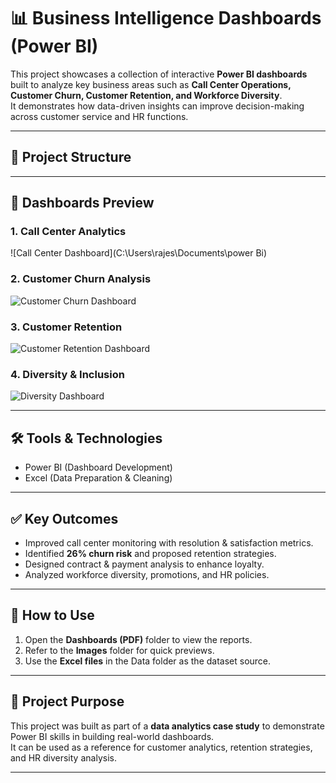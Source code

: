 # 📊 Business Intelligence Dashboards (Power BI)

This project showcases a collection of interactive **Power BI dashboards** built to analyze key business areas such as **Call Center Operations, Customer Churn, Customer Retention, and Workforce Diversity**.  
It demonstrates how data-driven insights can improve decision-making across customer service and HR functions.  

---

## 📂 Project Structure


---

## 📸 Dashboards Preview

### 1. Call Center Analytics
![Call Center Dashboard](C:\Users\rajes\Documents\power Bi)

### 2. Customer Churn Analysis
![Customer Churn Dashboard](Images/Churn-Dashboard.png)

### 3. Customer Retention
![Customer Retention Dashboard](Images/Customer-Retention-Dashboard.png)

### 4. Diversity & Inclusion
![Diversity Dashboard](Images/Diversity-Dashboard.png)

---

## 🛠 Tools & Technologies
- Power BI (Dashboard Development)  
- Excel (Data Preparation & Cleaning)  

---

## ✅ Key Outcomes
- Improved call center monitoring with resolution & satisfaction metrics.  
- Identified **26% churn risk** and proposed retention strategies.  
- Designed contract & payment analysis to enhance loyalty.  
- Analyzed workforce diversity, promotions, and HR policies.  

---

## 📌 How to Use
1. Open the **Dashboards (PDF)** folder to view the reports.  
2. Refer to the **Images** folder for quick previews.  
3. Use the **Excel files** in the Data folder as the dataset source.  

---

## 🚀 Project Purpose
This project was built as part of a **data analytics case study** to demonstrate Power BI skills in building real-world dashboards.  
It can be used as a reference for customer analytics, retention strategies, and HR diversity analysis.  

---


